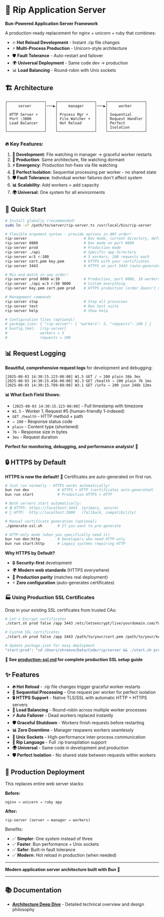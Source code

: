 # 🚀 Rip Application Server

**Bun-Powered Application Server Framework**

A production-ready replacement for nginx + unicorn + ruby that combines:
- 🔥 **Hot Reload Development** - Instant .rip file changes
- ⚡ **Multi-Process Production** - Unicorn-style architecture
- 🛡️ **Fault Tolerance** - Auto-restart and failover
- 🌍 **Universal Deployment** - Same code dev → production
- 📊 **Load Balancing** - Round-robin with Unix sockets

## 🏗️ Architecture

```
┌─────────────────┐    ┌─────────────────┐    ┌─────────────────┐
│     server      │───▶│     manager     │───▶│     worker      │
│                 │    │                 │    │                 │
│ HTTP Server +   │    │ Process Mgr +   │    │ Sequential      │
│ Port :3000      │    │ File Watcher +  │    │ Request Handler │
│ Load Balancer   │    │ Hot Reload      │    │ Perfect         │
│                 │    │                 │    │ Isolation       │
└─────────────────┘    └─────────────────┘    └─────────────────┘
```

### 🔥 Key Features:

1. **🔧 Development**: File watching in manager → graceful worker restarts
2. **🚀 Production**: Same architecture, file watching dormant
3. **⚡ Emergency**: Production hot-fixes via file watching
4. **🎯 Perfect Isolation**: Sequential processing per worker - no shared state
5. **🛡️ Fault Tolerance**: Individual worker failures don't affect system
6. **📊 Scalability**: Add workers = add capacity
7. **🌍 Universal**: One system for all environments

## 🚀 Quick Start

```bash
# Install globally (recommended)
sudo ln -sf /path/to/server/rip-server.ts /usr/local/bin/rip-server

# Flexible argument syntax - provide options in ANY order!
rip-server                          # Dev mode, current directory, defaults
rip-server 8080                     # Dev mode on port 8080
rip-server prod                     # Production mode
rip-server ./api                    # Specific app directory
rip-server w:5 r:100                # 5 workers, 100 requests each
rip-server cert.pem key.pem         # HTTPS with your certificates
rip-server 3443                     # HTTPS on port 3443 (auto-generates cert)

# Mix and match in any order!
rip-server prod 8080 w:10           # Production, port 8080, 10 workers
rip-server ./api w:5 r:50 9000      # Custom everything
rip-server key.pem cert.pem prod    # HTTPS production (order doesn't matter!)

# Management commands
rip-server stop                     # Stop all processes
rip-server test                     # Run test suite
rip-server help                     # Show help

# Configuration files (optional)
# package.json: { "rip-server": { "workers": 5, "requests": 100 } }
# bunfig.toml:  [rip-server]
#               workers = 5
#               requests = 100
```

## 📊 Request Logging

**Beautiful, comprehensive request logs** for development and debugging:

```
[2025-08-03 14:30:15.123-08:00] W1.5 GET / → 200 plain 26b 3ms
[2025-08-03 14:30:15.456-08:00] W2.3 GET /health → 200 plain 7b 1ms
[2025-08-03 14:30:15.789-08:00] W3.1 GET /info → 200 json 248b 12ms
```

**📊 What Each Field Shows:**
- `[2025-08-03 14:30:15.123-08:00]` - Full timestamp with timezone
- `W1.5` - Worker 1, Request #5 (human-friendly 1-indexed)
- `GET /health` - HTTP method + path
- `→ 200` - Response status code
- `plain` - Content type (shortened)
- `7b` - Response size in bytes
- `3ms` - Request duration

**Perfect for monitoring, debugging, and performance analysis!** 🎯

## 🔒 HTTPS by Default

**HTTPS is now the default!** 🚀 Certificates are auto-generated on first run.

```bash
# Just run normally - HTTPS works automatically!
bun run dev             # HTTPS + HTTP (certificates auto-generated)
bun run start           # Production HTTPS + HTTP

# Both servers start automatically:
# 🔒 HTTPS: https://localhost:3443  (primary, secure)
# 📡 HTTP:  http://localhost:3000   (fallback, compatibility)

# Manual certificate generation (optional)
./generate-ssl.sh       # If you want to pre-generate

# HTTP-only mode (when you specifically need it)
bun run dev:http        # Developers who need HTTP-only
bun run start:http      # Legacy systems requiring HTTP
```

**Why HTTPS by Default?**
- 🔒 **Security-first** development
- 🌍 **Modern web standards** (HTTPS everywhere)
- 🎯 **Production parity** (matches real deployment)
- ⚡ **Zero configuration** (auto-generates certificates)

### **🏭 Using Production SSL Certificates**

Drop in your existing SSL certificates from trusted CAs:

```bash
# Let's Encrypt certificates
./start.sh prod false /app 3443 /etc/letsencrypt/live/yourdomain.com/fullchain.pem /etc/letsencrypt/live/yourdomain.com/privkey.pem

# Custom SSL certificates
./start.sh prod false /app 3443 /path/to/your/cert.pem /path/to/your/key.pem

# Update package.json for easy deployment
"start:prod": "cd /Users/shreeve/Data/Code/rip/server && ./start.sh prod false /app 3443 /etc/ssl/certs/yourdomain.pem /etc/ssl/private/yourdomain.key"
```

**📖 See [production-ssl.md](production-ssl.md) for complete production SSL setup guide**

## ✨ Features

- **🔥 Hot Reload** - .rip file changes trigger graceful worker restarts
- **🎯 Sequential Processing** - One request per worker for perfect isolation
- **🔒 HTTPS Support** - Native TLS/SSL with automatic HTTP + HTTPS servers
- **🔄 Load Balancing** - Round-robin across multiple worker processes
- **⚡ Auto Failover** - Dead workers replaced instantly
- **🛡️ Graceful Shutdown** - Workers finish requests before restarting
- **📊 Zero Downtime** - Manager respawns workers seamlessly
- **🔌 Unix Sockets** - High-performance inter-process communication
- **🎯 Rip Language** - Full .rip transpilation support
- **🌍 Universal** - Same code in development and production
- **🛡️ Perfect Isolation** - No shared state between requests within workers

## 🎯 Production Deployment

This replaces entire web server stacks:

**Before:**
```
nginx → unicorn → ruby app
```

**After:**
```
rip-server (server → manager → workers)
```

Benefits:
- ✅ **Simpler**: One system instead of three
- ✅ **Faster**: Bun performance + Unix sockets
- ✅ **Safer**: Built-in fault tolerance
- ✅ **Modern**: Hot reload in production (when needed)

---

**Modern application server architecture built with Bun** 🚀

---

## 📚 Documentation

- **[Architecture Deep Dive](architecture.md)** - Detailed technical overview and design philosophy